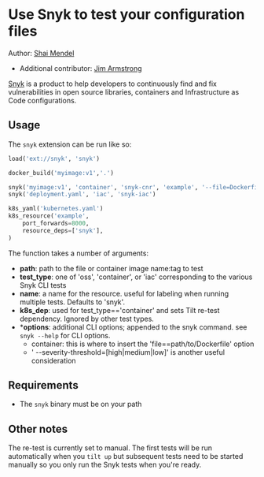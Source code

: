# Use Snyk to test your configuration files

Author: [Shai Mendel](https://github.com/shaimendel)
* Additional contributor: [Jim Armstrong](https://github.com/jimcodified)

[Snyk](https://https://snyk.io/) is a product to help developers to continuously find and fix vulnerabilities in open source libraries, containers and Infrastructure as Code configurations.

## Usage

The `snyk` extension can be run like so:

```python
load('ext://snyk', 'snyk')

docker_build('myimage:v1','.')

snyk('myimage:v1', 'container', 'snyk-cnr', 'example', '--file=Dockerfile')
snyk('deployment.yaml', 'iac', 'snyk-iac')

k8s_yaml('kubernetes.yaml')
k8s_resource('example',
    port_forwards=8000,
    resource_deps=['snyk'],
)
```

The function takes a number of arguments:

* **path**: path to the file or container image name:tag to test
* **test_type**: one of 'oss', 'container', or 'iac' corresponding to the various Snyk CLI tests
* **name**: a name for the resource. useful for labeling when running multiple tests. Defaults to 'snyk'.
* **k8s_dep**: used for test_type=='container' and sets Tilt re-test dependency. Ignored by other test types.
* ***options**: additional CLI options; appended to the snyk command. see `snyk --help` for CLI options.
  * container: this is where to insert the 'file==path/to/Dockerfile' option
  * ' --severity-threshold=[high|medium|low]' is another useful consideration

## Requirements

* The `snyk` binary must be on your path

## Other notes

The re-test is currently set to manual. The first tests will be run automatically when you `tilt up` but subsequent tests need to be started manually so you only run the Snyk tests  when you're ready.

